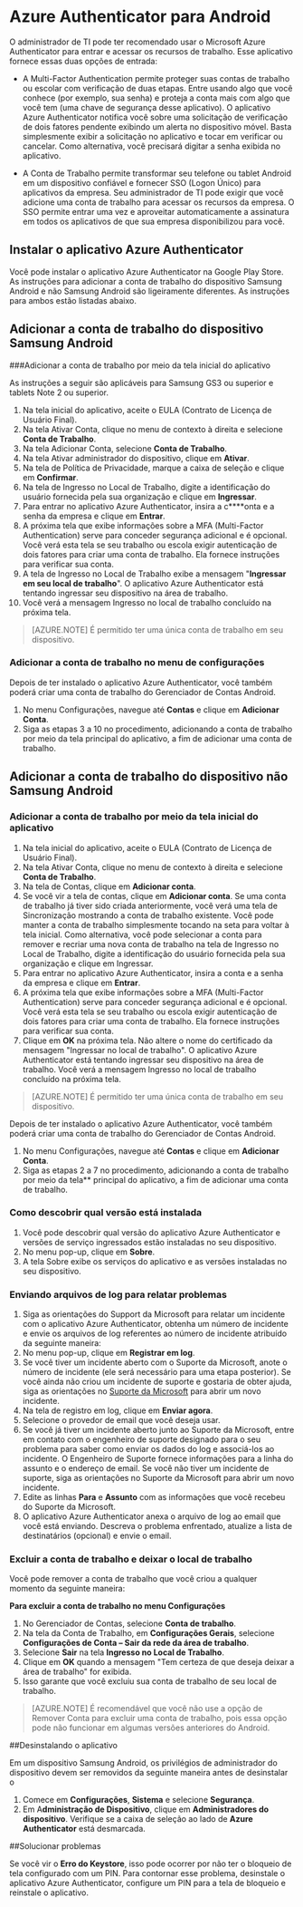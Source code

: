 
<properties
	pageTitle="Azure Authenticator para Android | Microsoft Azure"
	description="O aplicativo Microsoft Azure Authenticator pode ser usado para entrar e acessar os recursos de trabalho. O aplicativo Azure Authenticator notifica você sobre uma solicitação de verificação de dois fatores pendente exibindo um alerta no dispositivo móvel."
	services="active-directory"
	documentationCenter=""
	authors="femila"
	manager="stevenpo"
	editor=""/>

<tags
	ms.service="active-directory"
	ms.workload="identity"
	ms.tgt_pltfrm="na"
	ms.devlang="na"
	ms.topic="article"
	ms.date="03/07/2016"
	ms.author="femila"/>

# Azure Authenticator para Android

O administrador de TI pode ter recomendado usar o Microsoft Azure Authenticator para entrar e acessar os recursos de trabalho. Esse aplicativo fornece essas duas opções de entrada:

* A Multi-Factor Authentication permite proteger suas contas de trabalho ou escolar com verificação de duas etapas. Entre usando algo que você conhece (por exemplo, sua senha) e proteja a conta mais com algo que você tem (uma chave de segurança desse aplicativo). O aplicativo Azure Authenticator notifica você sobre uma solicitação de verificação de dois fatores pendente exibindo um alerta no dispositivo móvel. Basta simplesmente exibir a solicitação no aplicativo e tocar em verificar ou cancelar. Como alternativa, você precisará digitar a senha exibida no aplicativo.

* A Conta de Trabalho permite transformar seu telefone ou tablet Android em um dispositivo confiável e fornecer SSO (Logon Único) para aplicativos da empresa. Seu administrador de TI pode exigir que você adicione uma conta de trabalho para acessar os recursos da empresa. O SSO permite entrar uma vez e aproveitar automaticamente a assinatura em todos os aplicativos de que sua empresa disponibilizou para você.

## Instalar o aplicativo Azure Authenticator

Você pode instalar o aplicativo Azure Authenticator na Google Play Store. As instruções para adicionar a conta de trabalho do dispositivo Samsung Android e não Samsung Android são ligeiramente diferentes. As instruções para ambos estão listadas abaixo.

Adicionar a conta de trabalho do dispositivo Samsung Android
----------------------------------------------------------------------------------------------------------------
###Adicionar a conta de trabalho por meio da tela inicial do aplicativo

As instruções a seguir são aplicáveis para Samsung GS3 ou superior e tablets Note 2 ou superior.

1. Na tela inicial do aplicativo, aceite o EULA (Contrato de Licença de Usuário Final).
2. Na tela Ativar Conta, clique no menu de contexto à direita e selecione **Conta de Trabalho**.
3. Na tela Adicionar Conta, selecione **Conta de Trabalho**.
4. Na tela Ativar administrador do dispositivo, clique em **Ativar**.
5. Na tela de Política de Privacidade, marque a caixa de seleção e clique em **Confirmar**.
6. Na tela de Ingresso no Local de Trabalho, digite a identificação do usuário fornecida pela sua organização e clique em **Ingressar**.
7. Para entrar no aplicativo Azure Authenticator, insira a c****onta e a senha da empresa e clique em **Entrar**.
8. A próxima tela que exibe informações sobre a MFA (Multi-Factor Authentication) serve para conceder segurança adicional e é opcional. Você verá esta tela se seu trabalho ou escola exigir autenticação de dois fatores para criar uma conta de trabalho. Ela fornece instruções para verificar sua conta.
9. A tela de Ingresso no Local de Trabalho exibe a mensagem "**Ingressar em seu local de trabalho**". O aplicativo Azure Authenticator está tentando ingressar seu dispositivo na área de trabalho.
10. Você verá a mensagem Ingresso no local de trabalho concluído na próxima tela.

>[AZURE.NOTE]
É permitido ter uma única conta de trabalho em seu dispositivo.

### Adicionar a conta de trabalho no menu de configurações
Depois de ter instalado o aplicativo Azure Authenticator, você também poderá criar uma conta de trabalho do Gerenciador de Contas Android.

1. No menu Configurações, navegue até **Contas** e clique em **Adicionar Conta**.
2. Siga as etapas 3 a 10 no procedimento, adicionando a conta de trabalho por meio da tela principal do aplicativo, a fim de adicionar uma conta de trabalho.

Adicionar a conta de trabalho do dispositivo não Samsung Android
------------------------------------------------------------------------------------------------------------------
### Adicionar a conta de trabalho por meio da tela inicial do aplicativo

1. Na tela inicial do aplicativo, aceite o EULA (Contrato de Licença de Usuário Final).
2. Na tela Ativar Conta, clique no menu de contexto à direita e selecione **Conta de Trabalho**.
3. Na tela de Contas, clique em **Adicionar conta**.
4. Se você vir a tela de contas, clique em **Adicionar conta**. Se uma conta de trabalho já tiver sido criada anteriormente, você verá uma tela de Sincronização mostrando a conta de trabalho existente. Você pode manter a conta de trabalho simplesmente tocando na seta para voltar à tela inicial. Como alternativa, você pode selecionar a conta para remover e recriar uma nova conta de trabalho na tela de Ingresso no Local de Trabalho, digite a identificação do usuário fornecida pela sua organização e clique em Ingressar.
5. Para entrar no aplicativo Azure Authenticator, insira a conta e a senha da empresa e clique em **Entrar**.
7. A próxima tela que exibe informações sobre a MFA (Multi-Factor Authentication) serve para conceder segurança adicional e é opcional. Você verá esta tela se seu trabalho ou escola exigir autenticação de dois fatores para criar uma conta de trabalho. Ela fornece instruções para verificar sua conta.
8. Clique em **OK** na próxima tela. Não altere o nome do certificado da mensagem "Ingressar no local de trabalho". O aplicativo Azure Authenticator está tentando ingressar seu dispositivo na área de trabalho. Você verá a mensagem Ingresso no local de trabalho concluído na próxima tela.

>[AZURE.NOTE]
É permitido ter uma única conta de trabalho em seu dispositivo.

Depois de ter instalado o aplicativo Azure Authenticator, você também poderá criar uma conta de trabalho do Gerenciador de Contas Android.

1. No menu Configurações, navegue até **Contas** e clique em **Adicionar Conta**.
2. Siga as etapas 2 a 7 no procedimento, adicionando a conta de trabalho por meio da tela** principal do aplicativo, a fim de adicionar uma conta de trabalho.

### Como descobrir qual versão está instalada

1. Você pode descobrir qual versão do aplicativo Azure Authenticator e versões de serviço ingressados estão instaladas no seu dispositivo.
2. No menu pop-up, clique em **Sobre**.
3. A tela Sobre exibe os serviços do aplicativo e as versões instaladas no seu dispositivo.
 
### Enviando arquivos de log para relatar problemas

1. Siga as orientações do Support da Microsoft para relatar um incidente com o aplicativo Azure Authenticator, obtenha um número de incidente e envie os arquivos de log referentes ao número de incidente atribuído da seguinte maneira:
2. No menu pop-up, clique em **Registrar em log**.
3. Se você tiver um incidente aberto com o Suporte da Microsoft, anote o número de incidente (ele será necessário para uma etapa posterior). Se você ainda não criou um incidente de suporte e gostaria de obter ajuda, siga as orientações no [Suporte da Microsoft](https://support.microsoft.com/pt-BR/contactus) para abrir um novo incidente.
4. Na tela de registro em log, clique em **Enviar agora**.
5. Selecione o provedor de email que você deseja usar.
7. Se você já tiver um incidente aberto junto ao Suporte da Microsoft, entre em contato com o engenheiro de suporte designado para o seu problema para saber como enviar os dados do log e associá-los ao incidente. O Engenheiro de Suporte fornece informações para a linha do assunto e o endereço de email. Se você não tiver um incidente de suporte, siga as orientações no Suporte da Microsoft para abrir um novo incidente.
9. Edite as linhas **Para** e **Assunto** com as informações que você recebeu do Suporte da Microsoft.
10. O aplicativo Azure Authenticator anexa o arquivo de log ao email que você está enviando. Descreva o problema enfrentado, atualize a lista de destinatários (opcional) e envie o email.

### Excluir a conta de trabalho e deixar o local de trabalho

Você pode remover a conta de trabalho que você criou a qualquer momento da seguinte maneira:

**Para excluir a conta de trabalho no menu Configurações**

1. No Gerenciador de Contas, selecione **Conta de trabalho**.
2. Na tela da Conta de Trabalho, em **Configurações Gerais**, selecione **Configurações de Conta – Sair da rede da área de trabalho**.
3. Selecione **Sair** na tela **Ingresso no Local de Trabalho**.
4. Clique em **OK** quando a mensagem "Tem certeza de que deseja deixar a área de trabalho" for exibida.
5. Isso garante que você excluiu sua conta de trabalho de seu local de trabalho.

>[AZURE.NOTE]
É recomendável que você não use a opção de Remover Conta para excluir uma conta de trabalho, pois essa opção pode não funcionar em algumas versões anteriores do Android.

##Desinstalando o aplicativo

Em um dispositivo Samsung Android, os privilégios de administrador do dispositivo devem ser removidos da seguinte maneira antes de desinstalar o
1. Comece em **Configurações**, **Sistema** e selecione **Segurança**.
2. Em A**dministração de Dispositivo**, clique em **Administradores do dispositivo**. Verifique se a caixa de seleção ao lado de **Azure Authenticator** está desmarcada.

##Solucionar problemas

Se você vir o **Erro do Keystore**, isso pode ocorrer por não ter o bloqueio de tela configurado com um PIN. Para contornar esse problema, desinstale o aplicativo Azure Authenticator, configure um PIN para a tela de bloqueio e reinstale o aplicativo.

<!---HONumber=AcomDC_0518_2016-->